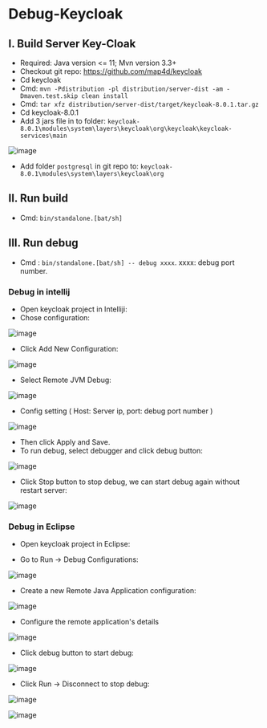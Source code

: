 # Debug-Keycloak

## I. Build Server Key-Cloak
- Required: Java version <= 11; Mvn version 3.3+
- Checkout git repo: https://github.com/map4d/keycloak
- Cd keycloak
- Cmd: `mvn -Pdistribution -pl distribution/server-dist -am -Dmaven.test.skip clean install`
- Cmd: `tar xfz distribution/server-dist/target/keycloak-8.0.1.tar.gz`
- Cd keycloak-8.0.1
- Add 3 jars file in to folder: `keycloak-8.0.1\modules\system\layers\keycloak\org\keycloak\keycloak-services\main`

![image](https://user-images.githubusercontent.com/58378623/209045465-954a28f3-3cce-42a0-9cbb-028a8dd33448.png)

- Add folder `postgresql` in git repo to: `keycloak-8.0.1\modules\system\layers\keycloak\org`
## II. Run build
- Cmd: `bin/standalone.[bat/sh]`
## III. Run debug
- Cmd : `bin/standalone.[bat/sh] -- debug xxxx`. xxxx: debug port number.
### Debug in intellij
+ Open keycloak project in Intelliji:
+ Chose configuration:

![image](https://user-images.githubusercontent.com/58378623/209035565-d4ace4d6-f271-46f1-a68a-64646613bbf5.png)

+ Click Add New Configuration:

![image](https://user-images.githubusercontent.com/58378623/209036059-e0d9f87d-8c0c-416e-9346-4f2429e2c0df.png)

+ Select Remote JVM Debug:

![image](https://user-images.githubusercontent.com/58378623/209036251-d16c275f-f167-4d26-aee7-07669b14b5bb.png)

+ Config setting ( Host: Server ip, port: debug port number )

![image](https://user-images.githubusercontent.com/58378623/209036387-35427bf9-33b3-4d4a-a634-38c64dc08bbf.png)

+ Then click Apply and Save.
+ To run debug, select debugger and click debug button: 

![image](https://user-images.githubusercontent.com/58378623/209036760-f23e7dbd-da57-4605-b201-72c8e921830b.png)

+ Click Stop button to stop debug, we can start debug again without restart server:

![image](https://user-images.githubusercontent.com/58378623/209036923-a2078b5a-2662-48c8-8902-ffa1d7272c86.png)

### Debug in Eclipse

+ Open keycloak project in Eclipse:

+ Go to Run -> Debug Configurations:

![image](https://user-images.githubusercontent.com/58378623/209044611-28f24036-7aa9-429f-b94c-7ba0dcb1c3cd.png)

+ Create a new Remote Java Application configuration:

![image](https://user-images.githubusercontent.com/58378623/209044662-af48692a-a64b-42b0-9d73-0f0024ea0556.png)

+ Configure the remote application's details

![image](https://user-images.githubusercontent.com/58378623/209044719-13a36132-0a4a-4ad8-bbef-bf90df0e3564.png)

+ Click debug button to start debug:

![image](https://user-images.githubusercontent.com/58378623/209044808-5d63dcc3-e94b-424f-8d17-3f45187692d4.png)

+ Click Run -> Disconnect to stop debug:

![image](https://user-images.githubusercontent.com/58378623/209045158-1a588f2d-af03-4d77-a58e-c4f9ddda1233.png)

![image](https://user-images.githubusercontent.com/58378623/210473496-501d3805-244b-4d16-bece-da9b4f1f2110.png)

